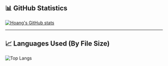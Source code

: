 ## 📊 GitHub Statistics

[![Hoang's GitHub stats](https://github-readme-stats.vercel.app/api?username=HoangNguyen0309&hide_rank=true)](https://github.com/HoangNguyen0309/github-readme-stats)

---

## 📈 Languages Used (By File Size)
![Top Langs](https://github-readme-stats.vercel.app/api/top-langs/?username=HoangNguyen0309&layout=compact&langs_count=10&theme=radical)
